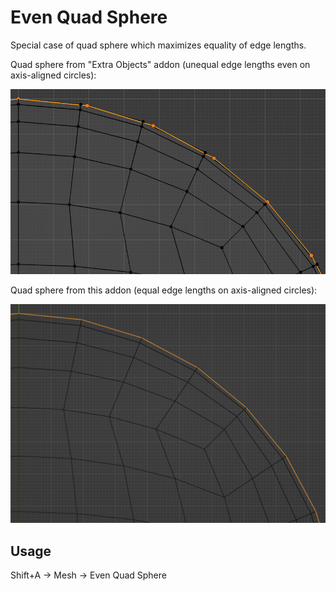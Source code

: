 # Even Quad Sphere

Special case of quad sphere which maximizes equality of edge lengths.

Quad sphere from "Extra Objects" addon (unequal edge lengths even on axis-aligned circles):

![Addon preferences](img/quad_sphere_extra_objects_addon.png "Extra Objects addon quad sphere")

Quad sphere from this addon (equal edge lengths on axis-aligned circles):

![Addon preferences](img/even_quad_sphere.png "Quad sphere made by this addon")

## Usage

Shift+A -> Mesh -> Even Quad Sphere
